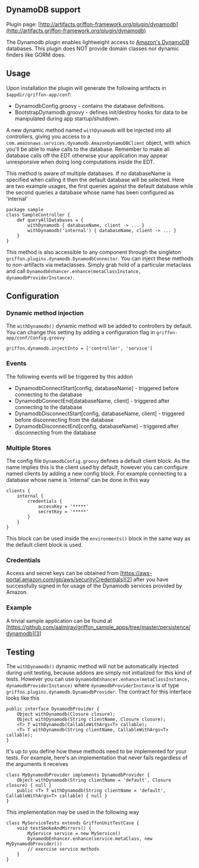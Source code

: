
DynamoDB support
----------------

Plugin page: [http://artifacts.griffon-framework.org/plugin/dynamodb](http://artifacts.griffon-framework.org/plugin/dynamodb)


The Dynamodb plugin enables lightweight access to [Amazon's DynamoDB][1] databases.
This plugin does NOT provide domain classes nor dynamic finders like GORM does.

Usage
-----
Upon installation the plugin will generate the following artifacts in `$appdir/griffon-app/conf`:

 * DynamodbConfig.groovy - contains the database definitions.
 * BootstrapDynamodb.groovy - defines init/destroy hooks for data to be manipulated during app startup/shutdown.

A new dynamic method named `withDynamodb` will be injected into all controllers,
giving you access to a `com.amazonaws.services.dynamodb.AmazonDynamoDBClient` object, with which you'll be able
to make calls to the database. Remember to make all database calls off the EDT
otherwise your application may appear unresponsive when doing long computations
inside the EDT.

This method is aware of multiple databases. If no databaseName is specified when calling
it then the default database will be selected. Here are two example usages, the first
queries against the default database while the second queries a database whose name has
been configured as 'internal'

    package sample
    class SampleController {
        def queryAllDatabases = {
            withDynamodb { databaseName, client -> ... }
            withDynamodb('internal') { databaseName, client -> ... }
        }
    }

This method is also accessible to any component through the singleton `griffon.plugins.dynamodb.DynamodbConnector`.
You can inject these methods to non-artifacts via metaclasses. Simply grab hold of a particular metaclass and call
`DynamodbEnhancer.enhance(metaClassInstance, dynamodbProviderInstance)`.

Configuration
-------------
### Dynamic method injection

The `withDynamodb()` dynamic method will be added to controllers by default. You can
change this setting by adding a configuration flag in `griffon-app/conf/Config.groovy`

    griffon.dynamodb.injectInto = ['controller', 'service']

### Events

The following events will be triggered by this addon

 * DynamodbConnectStart[config, databaseName] - triggered before connecting to the database
 * DynamodbConnectEnd[databaseName, client] - triggered after connecting to the database
 * DynamodbDisconnectStart[config, databaseName, client] - triggered before disconnecting from the database
 * DynamodbDisconnectEnd[config, databaseName] - triggered after disconnecting from the database

### Multiple Stores

The config file `DynamodbConfig.groovy` defines a default client block. As the name
implies this is the client used by default, however you can configure named clients
by adding a new config block. For example connecting to a database whose name is 'internal'
can be done in this way

    clients {
        internal {
            credentials {
                accessKey = '*****'
                secretKey = '*****'
            }
        }
    }

This block can be used inside the `environments()` block in the same way as the
default client block is used.

### Credentials

Access and secret keys can be obtained from [https://aws-portal.amazon.com/gp/aws/securityCredentials][2] after you have successfully
signed in for usage of the Dynamodb services provided by Amazon.

### Example

A trivial sample application can be found at [https://github.com/aalmiray/griffon_sample_apps/tree/master/persistence/dynamodb][3]

Testing
-------
The `withDynamodb()` dynamic method will not be automatically injected during unit testing, because addons are simply not initialized
for this kind of tests. However you can use `DynamodbEnhancer.enhance(metaClassInstance, dynamodbProviderInstance)` where 
`dynamodbProviderInstance` is of type `griffon.plugins.dynamodb.DynamodbProvider`. The contract for this interface looks like this

    public interface DynamodbProvider {
        Object withDynamodb(Closure closure);
        Object withDynamodb(String clientName, Closure closure);
        <T> T withDynamodb(CallableWithArgs<T> callable);
        <T> T withDynamodb(String clientName, CallableWithArgs<T> callable);
    }

It's up to you define how these methods need to be implemented for your tests. For example, here's an implementation that never
fails regardless of the arguments it receives

    class MyDynamodbProvider implements DynamodbProvider {
        Object withDynamodb(String clientName = 'default', Closure closure) { null }
        public <T> T withDynamodb(String clientName = 'default', CallableWithArgs<T> callable) { null }
    }

This implementation may be used in the following way

    class MyServiceTests extends GriffonUnitTestCase {
        void testSmokeAndMirrors() {
            MyService service = new MyService()
            DynamodbEnhancer.enhance(service.metaClass, new MyDynamodbProvider())
            // exercise service methods
        }
    }


[1]: http://aws.amazon.com/dynamodb/
[2]: https://aws-portal.amazon.com/gp/aws/securityCredentials
[3]: https://github.com/aalmiray/griffon_sample_apps/tree/master/persistence/dynamodb

